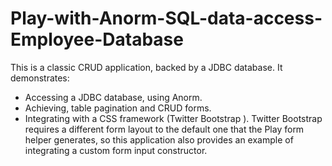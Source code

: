 Play-with-Anorm-SQL-data-access-Employee-Database
=================================================

This is a classic CRUD application, backed by a JDBC database. It demonstrates:
- Accessing a JDBC database, using Anorm. 
- Achieving, table pagination and CRUD forms. 
- Integrating with a CSS framework (Twitter Bootstrap ).  Twitter Bootstrap requires a different form layout to the default one that the Play form helper generates, so this application also provides an example of integrating a custom form input constructor.
